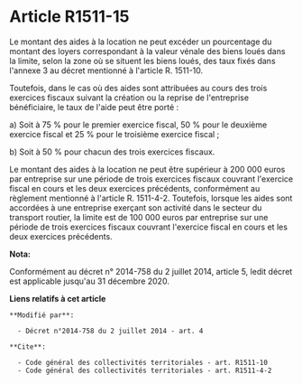 # Article R1511-15

Le montant des aides à la location ne peut excéder un pourcentage du montant des loyers correspondant à la valeur vénale des
biens loués dans la limite, selon la zone où se situent les biens loués, des taux fixés dans   l'annexe 3 au décret mentionné
à l'article R. 1511-10. 

Toutefois, dans le cas où des aides sont attribuées au cours des trois exercices fiscaux suivant la création ou la reprise de
l'entreprise bénéficiaire, le taux de l'aide peut être porté : 

a) Soit à 75 % pour le premier exercice fiscal, 50 % pour le deuxième exercice fiscal et 25 % pour le troisième exercice
fiscal ; 

b) Soit à 50 % pour chacun des trois exercices fiscaux. 

Le montant des aides à la location ne peut être supérieur à 200 000 euros par entreprise sur une période de trois exercices
fiscaux couvrant l'exercice fiscal en cours et les deux exercices précédents, conformément au règlement mentionné à l'article
R. 1511-4-2. Toutefois, lorsque les aides sont accordées à une entreprise exerçant son activité dans le secteur du transport
routier, la limite est de 100 000 euros par entreprise sur une période de trois exercices fiscaux couvrant l'exercice fiscal
en cours et les deux exercices précédents.

**Nota:**

Conformément au décret n° 2014-758 du 2 juillet 2014, article 5, ledit décret est applicable jusqu'au 31 décembre 2020.

**Liens relatifs à cet article**

	**Modifié par**:

	  - Décret n°2014-758 du 2 juillet 2014 - art. 4

	**Cite**:

	  - Code général des collectivités territoriales - art. R1511-10
	  - Code général des collectivités territoriales - art. R1511-4-2
